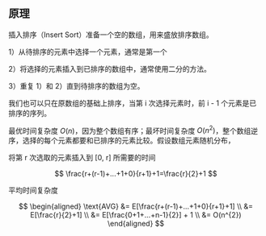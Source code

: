 ## 原理
插入排序（Insert Sort）准备一个空的数组，用来盛放排序数组。

1）从待排序的元素中选择一个元素，通常是第一个

2）将选择的元素插入到已排序的数组中，通常使用二分的方法。

3）重复 1）和 2）直到待排序的数组为空。

我们也可以只在原数组的基础上排序，当第 i 次选择元素时，前 i - 1 个元素是已排序的序列。

最优时间复杂度 $O(n)$，因为整个数组有序；最坏时间复杂度 $O(n^{2})$，整个数组逆序，选择的每个元素都要和已排序的元素比较。假设数组元素随机分布，

将第 r 次选取的元素插入到 [0, r] 所需要的时间

$$
\frac{r+(r-1)+...+1+0}{r+1}+1=\frac{r}{2}+1
$$

平均时间复杂度

$$
\begin{aligned}
\text{AVG} &= E[\frac{r+(r-1)+...+1+0}{r+1}+1] \\
&= E[\frac{r}{2}+1] \\
&= E[\frac{0+1+...+n-1}{2}] + 1 \\
&= O(n^{2})
\end{aligned}
$$